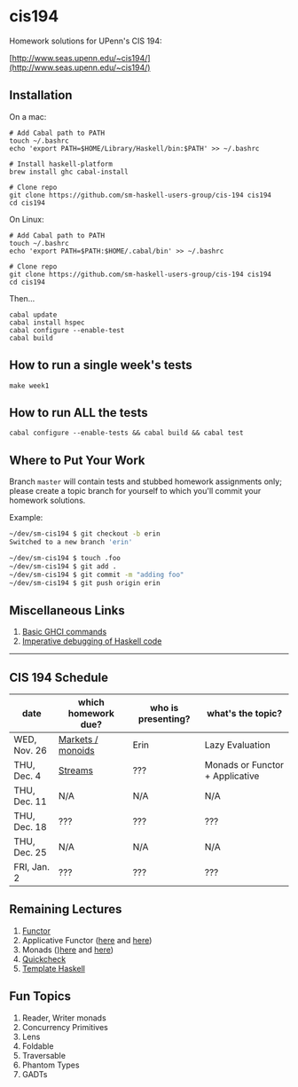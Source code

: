 # cis194

Homework solutions for UPenn's CIS 194:

[http://www.seas.upenn.edu/~cis194/](http://www.seas.upenn.edu/~cis194/)

## Installation

On a mac:

    # Add Cabal path to PATH
    touch ~/.bashrc
    echo 'export PATH=$HOME/Library/Haskell/bin:$PATH' >> ~/.bashrc

    # Install haskell-platform
    brew install ghc cabal-install

    # Clone repo
    git clone https://github.com/sm-haskell-users-group/cis-194 cis194
    cd cis194

On Linux:

    # Add Cabal path to PATH
    touch ~/.bashrc
    echo 'export PATH=$PATH:$HOME/.cabal/bin' >> ~/.bashrc

    # Clone repo
    git clone https://github.com/sm-haskell-users-group/cis-194 cis194
    cd cis194

Then...

    cabal update
    cabal install hspec
    cabal configure --enable-test
    cabal build

## How to run a single week's tests

```
make week1
```

## How to run ALL the tests

```
cabal configure --enable-tests && cabal build && cabal test
```

## Where to Put Your Work

Branch `master` will contain tests and stubbed homework assignments only; please create a topic branch for yourself to which you'll commit your homework solutions.

Example:

```sh
~/dev/sm-cis194 $ git checkout -b erin
Switched to a new branch 'erin'

~/dev/sm-cis194 $ touch .foo
~/dev/sm-cis194 $ git add .
~/dev/sm-cis194 $ git commit -m "adding foo"
~/dev/sm-cis194 $ git push origin erin
```

## Miscellaneous Links

1. [Basic GHCI commands](https://gist.github.com/laser/789b4416a0aa55bafd72)
1. [Imperative debugging of Haskell code](https://gist.github.com/laser/3a37ffbfd73ec21ba399)

--------

## CIS 194 Schedule ##

date    | which homework due? | who is presenting? | what's the topic?    
------- | ------------------- | ------------------ | -----------------
WED, Nov. 26 | [Markets / monoids](http://www.seas.upenn.edu/~cis194/hw/06-monoid-io.pdf) | Erin | Lazy Evaluation
THU, Dec. 4  | [Streams](http://www.seas.upenn.edu/~cis194/hw/07-laziness.pdf) | ??? | Monads or Functor + Applicative
THU, Dec. 11 | N/A | N/A | N/A
THU, Dec. 18 | ??? | ??? | ???
THU, Dec. 25 | N/A | N/A | N/A
FRI, Jan. 2  | ??? | ??? | ???

## Remaining Lectures ##

1. [Functor](http://www.seas.upenn.edu/~cis194/spring13/lectures/09-functors.html)
2. Applicative Functor ([here](http://www.seas.upenn.edu/~cis194/spring13/lectures/10-applicative.html) and [here](http://www.seas.upenn.edu/~cis194/spring13/lectures/11-applicative2.html))
3. Monads ()[here](http://www.seas.upenn.edu/~cis194/spring13/lectures/12-monads.html) and [here](http://www.seas.upenn.edu/~cis194/lectures/08-monads.html))
4. [Quickcheck](http://www.seas.upenn.edu/~cis194/lectures/09-testing.html)
5. [Template Haskell](http://www.seas.upenn.edu/~cis194/lectures/11-template-haskell.html)

## Fun Topics ##

1. Reader, Writer monads
2. Concurrency Primitives
3. Lens
4. Foldable
5. Traversable
6. Phantom Types
7. GADTs
